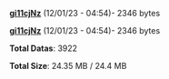 [**gi11cjNz**](/data/gi11cjNz.txt) (12/01/23 - 04:54)- 2346 bytes

[**gi11cjNz**](/data/gi11cjNz.txt) (12/01/23 - 04:54)- 2346 bytes

**Total Datas**: 3922

**Total Size**: 24.35 MB / 24.4 MB